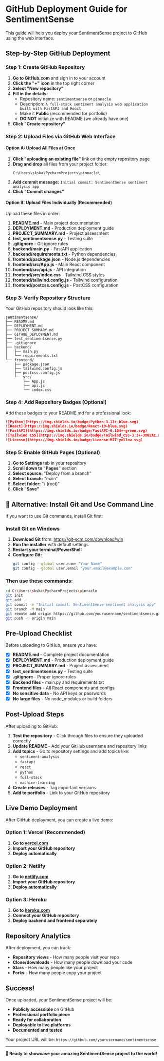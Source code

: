 # GitHub Deployment Guide for SentimentSense

This guide will help you deploy your SentimentSense project to GitHub using the web interface.

##  Step-by-Step GitHub Deployment

### Step 1: Create GitHub Repository

1. **Go to GitHub.com** and sign in to your account
2. **Click the "+" icon** in the top right corner
3. **Select "New repository"**
4. **Fill in the details:**
   - Repository name: `sentimentsense` or `pinnacle`
   - Description: `A full-stack sentiment analysis web application built with FastAPI and React`
   - Make it **Public** (recommended for portfolio)
   - **DO NOT** initialize with README (we already have one)
5. **Click "Create repository"**

### Step 2: Upload Files via GitHub Web Interface

#### Option A: Upload All Files at Once
1. **Click "uploading an existing file"** link on the empty repository page
2. **Drag and drop** all files from your project folder:
   ```
   C:\Users\skska\PycharmProjects\pinnacle\
   ```
3. **Add commit message:** `Initial commit: SentimentSense sentiment analysis app`
4. **Click "Commit changes"**

#### Option B: Upload Files Individually (Recommended)
Upload these files in order:

1. **README.md** - Main project documentation
2. **DEPLOYMENT.md** - Production deployment guide
3. **PROJECT_SUMMARY.md** - Project assessment
4. **test_sentimentsense.py** - Testing suite
5. **.gitignore** - Git ignore rules
6. **backend/main.py** - FastAPI application
7. **backend/requirements.txt** - Python dependencies
8. **frontend/package.json** - Node.js dependencies
9. **frontend/src/App.js** - Main React component
10. **frontend/src/api.js** - API integration
11. **frontend/src/index.css** - Tailwind CSS styles
12. **frontend/tailwind.config.js** - Tailwind configuration
13. **frontend/postcss.config.js** - PostCSS configuration

### Step 3: Verify Repository Structure

Your GitHub repository should look like this:
```
sentimentsense/
├── README.md
├── DEPLOYMENT.md
├── PROJECT_SUMMARY.md
├── GITHUB_DEPLOYMENT.md
├── test_sentimentsense.py
├── .gitignore
├── backend/
│   ├── main.py
│   └── requirements.txt
└── frontend/
    ├── package.json
    ├── tailwind.config.js
    ├── postcss.config.js
    └── src/
        ├── App.js
        ├── api.js
        └── index.css
```

### Step 4: Add Repository Badges (Optional)

Add these badges to your README.md for a professional look:

```markdown
![Python](https://img.shields.io/badge/Python-3.13+-blue.svg)
![React](https://img.shields.io/badge/React-19-blue.svg)
![FastAPI](https://img.shields.io/badge/FastAPI-0.104+-green.svg)
![Tailwind CSS](https://img.shields.io/badge/Tailwind_CSS-3.3+-38B2AC.svg)
![License](https://img.shields.io/badge/License-MIT-yellow.svg)
```

### Step 5: Enable GitHub Pages (Optional)

1. **Go to Settings** tab in your repository
2. **Scroll down to "Pages"** section
3. **Select source:** "Deploy from a branch"
4. **Select branch:** "main"
5. **Select folder:** "/ (root)"
6. **Click "Save"**

## 🔧 Alternative: Install Git and Use Command Line

If you want to use Git commands, install Git first:

### Install Git on Windows
1. **Download Git** from: https://git-scm.com/download/win
2. **Run the installer** with default settings
3. **Restart your terminal/PowerShell**
4. **Configure Git:**
   ```bash
   git config --global user.name "Your Name"
   git config --global user.email "your.email@example.com"
   ```

### Then use these commands:
```bash
cd C:\Users\skska\PycharmProjects\pinnacle
git init
git add .
git commit -m "Initial commit: SentimentSense sentiment analysis app"
git branch -M main
git remote add origin https://github.com/yourusername/sentimentsense.git
git push -u origin main
```

##  Pre-Upload Checklist

Before uploading to GitHub, ensure you have:

- [x] **README.md** - Complete project documentation
- [x] **DEPLOYMENT.md** - Production deployment guide
- [x] **PROJECT_SUMMARY.md** - Project assessment
- [x] **test_sentimentsense.py** - Testing suite
- [x] **.gitignore** - Proper ignore rules
- [x] **Backend files** - main.py and requirements.txt
- [x] **Frontend files** - All React components and configs
- [x] **No sensitive data** - No API keys or passwords
- [x] **No large files** - No node_modules or build folders

##  Post-Upload Steps

After uploading to GitHub:

1. **Test the repository** - Click through files to ensure they uploaded correctly
2. **Update README** - Add your GitHub username and repository links
3. **Add topics** - Go to repository settings and add topics like:
   - `sentiment-analysis`
   - `fastapi`
   - `react`
   - `python`
   - `full-stack`
   - `machine-learning`
4. **Create releases** - Tag important versions
5. **Add to portfolio** - Link to your GitHub repository

##  Live Demo Deployment

After GitHub deployment, you can create a live demo:

### Option 1: Vercel (Recommended)
1. **Go to [vercel.com](https://vercel.com)**
2. **Import your GitHub repository**
3. **Deploy automatically**

### Option 2: Netlify
1. **Go to [netlify.com](https://netlify.com)**
2. **Import your GitHub repository**
3. **Deploy automatically**

### Option 3: Heroku
1. **Go to [heroku.com](https://heroku.com)**
2. **Connect your GitHub repository**
3. **Deploy backend and frontend separately**

##  Repository Analytics

After deployment, you can track:
- **Repository views** - How many people visit your repo
- **Clone/downloads** - How many people download your code
- **Stars** - How many people like your project
- **Forks** - How many people copy your project

##  Success!

Once uploaded, your SentimentSense project will be:
-  **Publicly accessible** on GitHub
-  **Professional portfolio piece**
-  **Ready for collaboration**
-  **Deployable to live platforms**
-  **Documented and tested**

Your project URL will be: `https://github.com/yourusername/sentimentsense`

---

**🚀 Ready to showcase your amazing SentimentSense project to the world!** 
